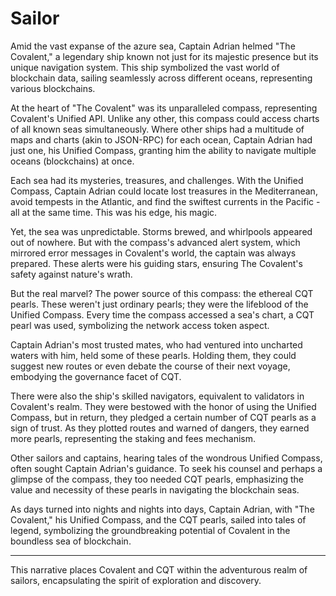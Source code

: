 # Sailor

Amid the vast expanse of the azure sea, Captain Adrian helmed "The Covalent," a legendary ship known not just for its majestic presence but its unique navigation system. This ship symbolized the vast world of blockchain data, sailing seamlessly across different oceans, representing various blockchains.

At the heart of "The Covalent" was its unparalleled compass, representing Covalent's Unified API. Unlike any other, this compass could access charts of all known seas simultaneously. Where other ships had a multitude of maps and charts (akin to JSON-RPC) for each ocean, Captain Adrian had just one, his Unified Compass, granting him the ability to navigate multiple oceans (blockchains) at once.

Each sea had its mysteries, treasures, and challenges. With the Unified Compass, Captain Adrian could locate lost treasures in the Mediterranean, avoid tempests in the Atlantic, and find the swiftest currents in the Pacific - all at the same time. This was his edge, his magic.

Yet, the sea was unpredictable. Storms brewed, and whirlpools appeared out of nowhere. But with the compass's advanced alert system, which mirrored error messages in Covalent's world, the captain was always prepared. These alerts were his guiding stars, ensuring The Covalent's safety against nature's wrath.

But the real marvel? The power source of this compass: the ethereal CQT pearls. These weren't just ordinary pearls; they were the lifeblood of the Unified Compass. Every time the compass accessed a sea's chart, a CQT pearl was used, symbolizing the network access token aspect.

Captain Adrian's most trusted mates, who had ventured into uncharted waters with him, held some of these pearls. Holding them, they could suggest new routes or even debate the course of their next voyage, embodying the governance facet of CQT.

There were also the ship's skilled navigators, equivalent to validators in Covalent's realm. They were bestowed with the honor of using the Unified Compass, but in return, they pledged a certain number of CQT pearls as a sign of trust. As they plotted routes and warned of dangers, they earned more pearls, representing the staking and fees mechanism.

Other sailors and captains, hearing tales of the wondrous Unified Compass, often sought Captain Adrian's guidance. To seek his counsel and perhaps a glimpse of the compass, they too needed CQT pearls, emphasizing the value and necessity of these pearls in navigating the blockchain seas.

As days turned into nights and nights into days, Captain Adrian, with "The Covalent," his Unified Compass, and the CQT pearls, sailed into tales of legend, symbolizing the groundbreaking potential of Covalent in the boundless sea of blockchain.

---

This narrative places Covalent and CQT within the adventurous realm of sailors, encapsulating the spirit of exploration and discovery.